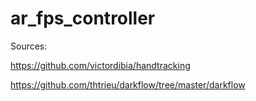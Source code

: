 # ar_fps_controller

Sources:

https://github.com/victordibia/handtracking

https://github.com/thtrieu/darkflow/tree/master/darkflow
